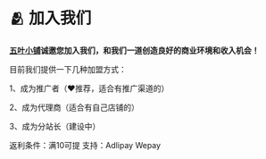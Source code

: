 # 🫂 加入我们

[**五叶小铺**](https://hkaa0.shop)**诚邀您加入我们，和我们一道创造良好的商业环境和收入机会！**



目前我们提供一下几种加盟方式：



1、成为推广者（♥推荐，适合有推广渠道的）

2、成为代理商（适合有自己店铺的）

3、成为分站长（建设中）



返利条件：满10可提 支持：Adlipay Wepay&#x20;

